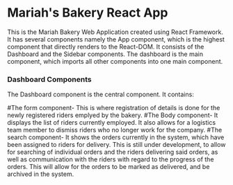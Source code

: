 # Mariah's Bakery React App

This is the  Mariah Bakery Web Application created using React Framework.
It has several components namely the App component, which is the highest component that directly renders to the React-DOM. It consists of the Dashboard and the Sidebar components. The dashboard is the main component, which imports all other components into one main component.


### Dashboard Components

The Dashboard component is the central component. It contains:

#The form component- This is where registration of details is done for the newly registered riders emplyed by the bakery.
#The Body component- It displays the list of riders currently employed. It also allows for a logistics team member to dismiss riders who no longer work for the company.
#The search component- It shows the orders currently in the system, which have been assigned to riders for delivery. This is still under development, to allow for searching of individual orders and the riders delivering said orders, as  well as communication with the riders with regard to the progress of the orders. This will allow for the orders to be marked as delivered, and be archived in the system.